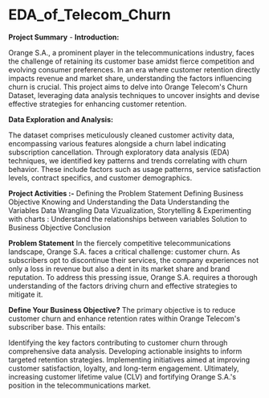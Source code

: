 # EDA_of_Telecom_Churn

**Project Summary** -
**Introduction:**

Orange S.A., a prominent player in the telecommunications industry, faces the challenge of retaining its customer base amidst fierce competition and evolving consumer preferences. In an era where customer retention directly impacts revenue and market share, understanding the factors influencing churn is crucial. This project aims to delve into Orange Telecom's Churn Dataset, leveraging data analysis techniques to uncover insights and devise effective strategies for enhancing customer retention.

**Data Exploration and Analysis:**

The dataset comprises meticulously cleaned customer activity data, encompassing various features alongside a churn label indicating subscription cancellation. Through exploratory data analysis (EDA) techniques, we identified key patterns and trends correlating with churn behavior. These include factors such as usage patterns, service satisfaction levels, contract specifics, and customer demographics.

**Project Activities :-**
Defining the Problem Statement
Defining Business Objective
Knowing and Understanding the Data
Understanding the Variables
Data Wrangling
Data Vizualization, Storytelling & Experimenting with charts : Understand the relationships between variables
Solution to Business Objective
Conclusion

**Problem Statement**
In the fiercely competitive telecommunications landscape, Orange S.A. faces a critical challenge: customer churn. As subscribers opt to discontinue their services, the company experiences not only a loss in revenue but also a dent in its market share and brand reputation. To address this pressing issue, Orange S.A. requires a thorough understanding of the factors driving churn and effective strategies to mitigate it.

**Define Your Business Objective?**
The primary objective is to reduce customer churn and enhance retention rates within Orange Telecom's subscriber base. This entails:

Identifying the key factors contributing to customer churn through comprehensive data analysis.
Developing actionable insights to inform targeted retention strategies.
Implementing initiatives aimed at improving customer satisfaction, loyalty, and long-term engagement.
Ultimately, increasing customer lifetime value (CLV) and fortifying Orange S.A.'s position in the telecommunications market.
